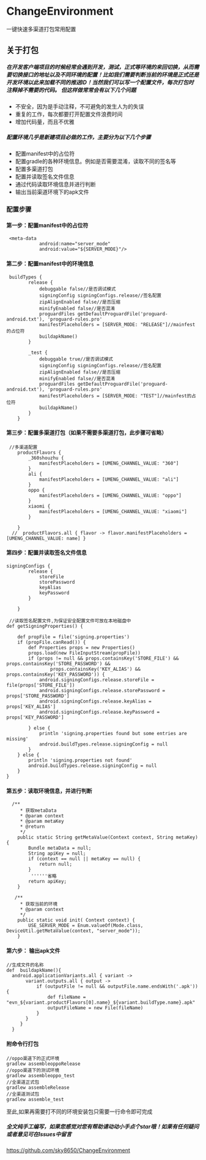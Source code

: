 # ChangeEnvironment
一键快速多渠道打包常用配置

## 关于打包

##### 在开发客户端项目的时候经常会遇到开发，测试，正式等环境的来回切换，从而需要切换接口的地址以及不同环境的配置！比如我们需要判断当前的环境是正式还是开发环境以此来加载不同的推送ID！当然我们可以写一个配置文件，每次打包时注释掉不需要的代码。 但这样做常常会有以下几个问题
* 不安全，因为是手动注释，不可避免的发生人为的失误
* 重复的工作，每次都要打开配置文件浪费时间
* 增加代码量，而且不优雅


##### 配置环境几乎是新建项目必做的工作，主要分为以下几个步骤
* 配置manifest中的占位符
* 配置gradle的各种环境信息。例如是否需要混淆，读取不同的签名等
* 配置多渠道打包
* 配置并读取签名文件信息
* 通过代码读取环境信息并进行判断
* 输出当前渠道环境下的apk文件

### 配置步骤
#### 第一步：配置manifest中的占位符
```
 <meta-data
            android:name="server_mode"
            android:value="${SERVER_MODE}"/>
```
#### 第二步：配置manifest中的环境信息

```
 buildTypes {
        release {
            debuggable false//是否调试模式
            signingConfig signingConfigs.release//签名配置
            zipAlignEnabled false//是否压缩
            minifyEnabled false//是否混淆
            proguardFiles getDefaultProguardFile('proguard-android.txt'), 'proguard-rules.pro'
            manifestPlaceholders = [SERVER_MODE: "RELEASE"]//mainfest的占位符
            buildapkName()
        }

        _test {
            debuggable true//是否调试模式
            signingConfig signingConfigs.release//签名配置
            zipAlignEnabled false//是否压缩
            minifyEnabled false//是否混淆
            proguardFiles getDefaultProguardFile('proguard-android.txt'), 'proguard-rules.pro'
            manifestPlaceholders = [SERVER_MODE: "TEST"]//mainfest的占位符
            buildapkName()
        }
    }
```
#### 第三步：配置多渠道打包（如果不需要多渠道打包，此步骤可省略）
```
 //多渠道配置
    productFlavors {
        _360shouzhu {
            manifestPlaceholders = [UMENG_CHANNEL_VALUE: "360"]
        }
        ali {
            manifestPlaceholders = [UMENG_CHANNEL_VALUE: "ali"]
        }
        oppo {
            manifestPlaceholders = [UMENG_CHANNEL_VALUE: "oppo"]
        }
        xiaomi {
            manifestPlaceholders = [UMENG_CHANNEL_VALUE: "xiaomi"]
        }

    }
  //  productFlavors.all { flavor -> flavor.manifestPlaceholders = [UMENG_CHANNEL_VALUE: name] }
```

#### 第四步：配置并读取签名文件信息
```
signingConfigs {
        release {
            storeFile
            storePassword
            keyAlias
            keyPassword
        }

    }
      
 //读取签名配置文件,为保证安全配置文件可放在本地磁盘中
def getSigningProperties() {

    def propFile = file('signing.properties')
    if (propFile.canRead()) {
        def Properties props = new Properties()
        props.load(new FileInputStream(propFile))
        if (props != null && props.containsKey('STORE_FILE') && props.containsKey('STORE_PASSWORD') &&
                props.containsKey('KEY_ALIAS') && props.containsKey('KEY_PASSWORD')) {
            android.signingConfigs.release.storeFile = file(props['STORE_FILE'])
            android.signingConfigs.release.storePassword = props['STORE_PASSWORD']
            android.signingConfigs.release.keyAlias = props['KEY_ALIAS']
            android.signingConfigs.release.keyPassword = props['KEY_PASSWORD']

        } else {
            println 'signing.properties found but some entries are missing'
            android.buildTypes.release.signingConfig = null
        }
    } else {
        println 'signing.properties not found'
        android.buildTypes.release.signingConfig = null
    }
} 
```

#### 第五步：读取环境信息，并进行判断
```
  /**
     * 获取metaData
     * @param context
     * @param metaKey
     * @return
     */
    public static String getMetaValue(Context context, String metaKey) {
        Bundle metaData = null;
        String apiKey = null;
        if (context == null || metaKey == null) {
            return null;
        }
         ''''''省略
        return apiKey;
    }

   /**
     * 获取当前的环境
     * @param context
     */
    public static void init( Context context) {
        USE_SERVER_MODE = Enum.valueOf(Mode.class, DeviceUtil.getMetaValue(context, "server_mode"));
    }
```
#### 第六步： 输出apk文件
```
//生成文件的名称
def  buildapkName(){
  android.applicationVariants.all { variant ->
       variant.outputs.all { output ->
           if (outputFile != null && outputFile.name.endsWith('.apk')) {
               def fileName = "evn_${variant.productFlavors[0].name}_${variant.buildType.name}.apk"
               outputFileName = new File(fileName)
           }
       }
     }
  }
```
#### 附命令行打包
```
//oppo渠道下的正式环境
gradlew assembleoppoRelease
//oppo渠道下的测试环境
gradlew assembleoppo_test
//全渠道正式包
gradlew assembleRelease
//全渠道测试包
gradlew assemble_test
```


至此,如果再需要打不同的环境安装包只需要一行命令即可完成

##### 全文纯手工编写，如果您感觉对您有帮助请动动小手点个star哦！如果有任何疑问或者意见可在Issues中留言<br>
https://github.com/sky8650/ChangeEnvironment









